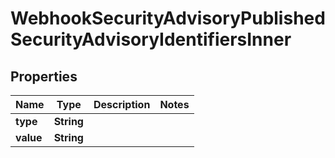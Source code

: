 

# WebhookSecurityAdvisoryPublishedSecurityAdvisoryIdentifiersInner


## Properties

| Name | Type | Description | Notes |
|------------ | ------------- | ------------- | -------------|
|**type** | **String** |  |  |
|**value** | **String** |  |  |



